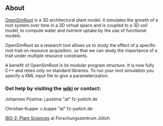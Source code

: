 ## About

<a href="https://rootmodels.gitlab.io/OpenSimRoot">OpenSimRoot</a> is a 3D architectural plant model. It
simulates the growth of a root system over time in a
3D virtual space and is coupled to a 3D soil model, to
compute water and nutrient uptake by the use of
functional models.

OpenSimRoot as a research tool allows us to study
the effect of a specific root trait on resource
acquisition, so that we can study the importance of
a trait under multiple resource constraints.

A benefit of OpenSimRoot is its modular program
structure. It is now fully C++ and relies only on
standard libraries. To run your root simulation you
specify a XML input file to give a parameterization.

### Get help by visiting the <a href="https://gitlab.com/rootmodels/OpenSimRoot/wikis/home">wiki</a> or contact:

Johannes Postma: j.postma "at" fz-juelich.de

Christian Kuppe: c.kuppe "at" fz-juelich.de

<a href="http://www.fz-juelich.de/ibg/ibg-2/EN/Home/home_node.html">IBG-2: Plant Sciences</a> at Forschungszentrum Jülich